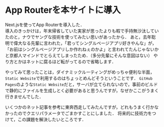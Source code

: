 # App Routerを本サイトに導入

Next.jsを使ってApp Routerを導入した．  
導入のきっかけは，年末帰省していた実家が思ったよりも暇で手持無沙汰していたのと，ナウでヤングな技術を使ってみたい思いがあったから．
あと，去年聡明で偉大なる先輩に言われた，「君ってシングルページアプリ好きやんな」が，「お前はシングルページアプリしか作れねぇのかよ」と言われてたんじゃないかと京都人マインドでとらえてしまったため．（多分先輩にそんな意図はない）
やり方とかはネットに腐るほど転がってるので省略します．  

やってみて思ったことは，ダイナミックルーティングがめっちゃ便利な半面，`Static Website`で利用するのはちょっとめんどそうということです．
`GitHub Pages`のような`Static Website`だと，サーバが立てられないので，事前のビルドで静的にファイルを生成しとく必要があると思うんですが，なぜかここがうまく行きませんでした．

いくつかのネット記事を参考に東奔西走してみたんですが，どれもうまく行かなかったのでクエリパラメータでごまかすことにしました．
将来的に技術力をつけて，この課題を解決したいところです．

